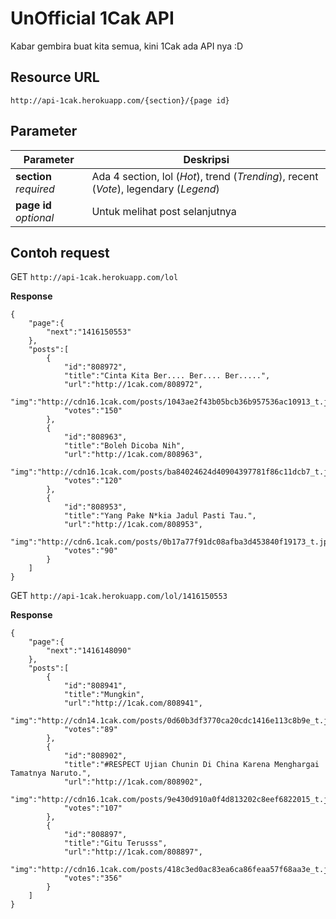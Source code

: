 # UnOfficial 1Cak API

Kabar gembira buat kita semua, kini 1Cak ada API nya :D

## Resource URL
```
http://api-1cak.herokuapp.com/{section}/{page id}
```

## Parameter
| Parameter        | Deskripsi                                                                     |
|------------------|-------------------------------------------------------------------------------|
| **section** _required_ | Ada 4 section, lol (_Hot_), trend (_Trending_), recent (_Vote_), legendary (_Legend_) |
| **page id** _optional_ | Untuk melihat post selanjutnya                                                |

## Contoh request

GET ```http://api-1cak.herokuapp.com/lol```

**Response** 

```
{
    "page":{
        "next":"1416150553"
    },
    "posts":[
        {
            "id":"808972",
            "title":"Cinta Kita Ber.... Ber.... Ber.....",
            "url":"http://1cak.com/808972",
            "img":"http://cdn16.1cak.com/posts/1043ae2f43b05bcb36b957536ac10913_t.jpg",
            "votes":"150"
        },
        {
            "id":"808963",
            "title":"Boleh Dicoba Nih",
            "url":"http://1cak.com/808963",
            "img":"http://cdn16.1cak.com/posts/ba84024624d40904397781f86c11dcb7_t.jpg",
            "votes":"120"
        },
        {
            "id":"808953",
            "title":"Yang Pake N*kia Jadul Pasti Tau.",
            "url":"http://1cak.com/808953",
            "img":"http://cdn6.1cak.com/posts/0b17a77f91dc08afba3d453840f19173_t.jpg",
            "votes":"90"
        }
    ]
}
```

GET ```http://api-1cak.herokuapp.com/lol/1416150553```

**Response**

```
{
    "page":{
        "next":"1416148090"
    },
    "posts":[
        {
            "id":"808941",
            "title":"Mungkin",
            "url":"http://1cak.com/808941",
            "img":"http://cdn14.1cak.com/posts/0d60b3df3770ca20cdc1416e113c8b9e_t.jpg",
            "votes":"89"
        },
        {
            "id":"808902",
            "title":"#RESPECT Ujian Chunin Di China Karena Menghargai Tamatnya Naruto.",
            "url":"http://1cak.com/808902",
            "img":"http://cdn16.1cak.com/posts/9e430d910a0f4d813202c8eef6822015_t.jpg",
            "votes":"107"
        },
        {
            "id":"808897",
            "title":"Gitu Terusss",
            "url":"http://1cak.com/808897",
            "img":"http://cdn16.1cak.com/posts/418c3ed0ac83ea6ca86feaa57f68aa3e_t.jpg",
            "votes":"356"
        }
    ]
}
```
